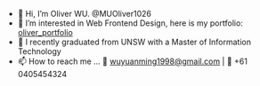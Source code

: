 - 👋 Hi, I’m Oliver WU. @MUOliver1026
- 👀 I’m interested in Web Frontend Design, here is my portfolio: [oliver_portfolio](https://oliver-wu.vercel.app/)
- 🌱 I recently graduated from UNSW with a Master of Information Technology
- 📫 How to reach me ... 📧 wuyuanming1998@gmail.com | 📱 +61 0405454324

<!---
MUOliver1026/MUOliver1026 is a ✨ special ✨ repository because its `README.md` (this file) appears on your GitHub profile.
You can click the Preview link to take a look at your changes.
--->
